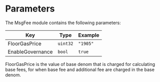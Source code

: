 
<!--
order: 7
-->

# Parameters

The MsgFee module contains the following parameters:

| Key                    | Type     | Example                           |
|------------------------|----------|-----------------------------------|
| FloorGasPrice          | `uint32` | `"1905"`                          |
| EnableGovernance       | `bool`   | `true`                            |


FloorGasPrice is the value of base denom that is charged for calculating base fees, for when base fee and additional fee are 
charged in the base denom.

